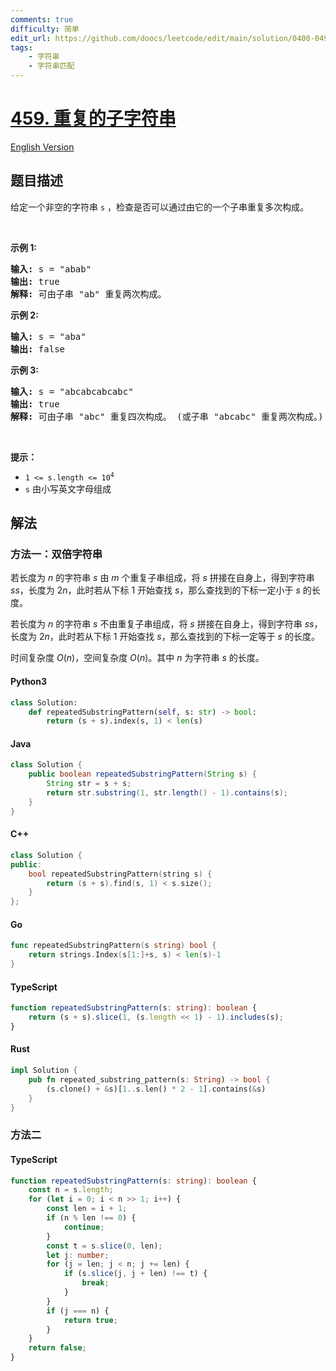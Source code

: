 ```yaml
---
comments: true
difficulty: 简单
edit_url: https://github.com/doocs/leetcode/edit/main/solution/0400-0499/0459.Repeated%20Substring%20Pattern/README.md
tags:
    - 字符串
    - 字符串匹配
---
```


<!-- problem:start -->

# [459. 重复的子字符串](https://leetcode.cn/problems/repeated-substring-pattern)

[English Version](/solution/0400-0499/0459.Repeated%20Substring%20Pattern/README_EN.md)

## 题目描述

<!-- description:start -->

<p>给定一个非空的字符串<meta charset="UTF-8" />&nbsp;<code>s</code>&nbsp;，检查是否可以通过由它的一个子串重复多次构成。</p>

<p>&nbsp;</p>

<p><strong>示例 1:</strong></p>

<pre>
<strong>输入:</strong> s = "abab"
<strong>输出:</strong> true
<strong>解释:</strong> 可由子串 "ab" 重复两次构成。
</pre>

<p><strong>示例 2:</strong></p>

<pre>
<strong>输入:</strong> s = "aba"
<strong>输出:</strong> false
</pre>

<p><strong>示例 3:</strong></p>

<pre>
<strong>输入:</strong> s = "abcabcabcabc"
<strong>输出:</strong> true
<strong>解释:</strong> 可由子串 "abc" 重复四次构成。 (或子串 "abcabc" 重复两次构成。)
</pre>

<p>&nbsp;</p>

<p><b>提示：</b></p>

<p><meta charset="UTF-8" /></p>

<ul>
	<li><code>1 &lt;= s.length &lt;= 10<sup>4</sup></code></li>
	<li><code>s</code>&nbsp;由小写英文字母组成</li>
</ul>

<!-- description:end -->

## 解法

<!-- solution:start -->

### 方法一：双倍字符串

若长度为 $n$ 的字符串 $s$ 由 $m$ 个重复子串组成，将 $s$ 拼接在自身上，得到字符串 $ss$，长度为 $2n$，此时若从下标 $1$ 开始查找 $s$，那么查找到的下标一定小于 $s$ 的长度。

若长度为 $n$ 的字符串 $s$ 不由重复子串组成，将 $s$ 拼接在自身上，得到字符串 $ss$，长度为 $2n$，此时若从下标 $1$ 开始查找 $s$，那么查找到的下标一定等于 $s$ 的长度。

时间复杂度 $O(n)$，空间复杂度 $O(n)$。其中 $n$ 为字符串 $s$ 的长度。

<!-- tabs:start -->

#### Python3

```python
class Solution:
    def repeatedSubstringPattern(self, s: str) -> bool:
        return (s + s).index(s, 1) < len(s)
```

#### Java

```java
class Solution {
    public boolean repeatedSubstringPattern(String s) {
        String str = s + s;
        return str.substring(1, str.length() - 1).contains(s);
    }
}
```

#### C++

```cpp
class Solution {
public:
    bool repeatedSubstringPattern(string s) {
        return (s + s).find(s, 1) < s.size();
    }
};
```

#### Go

```go
func repeatedSubstringPattern(s string) bool {
	return strings.Index(s[1:]+s, s) < len(s)-1
}
```

#### TypeScript

```ts
function repeatedSubstringPattern(s: string): boolean {
    return (s + s).slice(1, (s.length << 1) - 1).includes(s);
}
```

#### Rust

```rust
impl Solution {
    pub fn repeated_substring_pattern(s: String) -> bool {
        (s.clone() + &s)[1..s.len() * 2 - 1].contains(&s)
    }
}
```

<!-- tabs:end -->

<!-- solution:end -->

<!-- solution:start -->

### 方法二

<!-- tabs:start -->

#### TypeScript

```ts
function repeatedSubstringPattern(s: string): boolean {
    const n = s.length;
    for (let i = 0; i < n >> 1; i++) {
        const len = i + 1;
        if (n % len !== 0) {
            continue;
        }
        const t = s.slice(0, len);
        let j: number;
        for (j = len; j < n; j += len) {
            if (s.slice(j, j + len) !== t) {
                break;
            }
        }
        if (j === n) {
            return true;
        }
    }
    return false;
}
```

<!-- tabs:end -->

<!-- solution:end -->

<!-- problem:end -->
